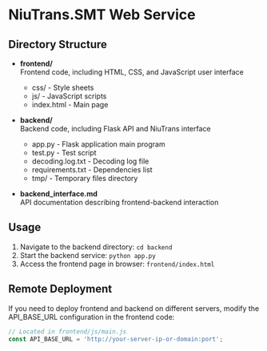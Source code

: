 # NiuTrans.SMT Web Service

## Directory Structure

- **frontend/**  
  Frontend code, including HTML, CSS, and JavaScript user interface
  - css/ - Style sheets
  - js/ - JavaScript scripts
  - index.html - Main page

- **backend/**  
  Backend code, including Flask API and NiuTrans interface
  - app.py - Flask application main program
  - test.py - Test script
  - decoding.log.txt - Decoding log file
  - requirements.txt - Dependencies list
  - tmp/ - Temporary files directory

- **backend_interface.md**  
  API documentation describing frontend-backend interaction

## Usage

1. Navigate to the backend directory: `cd backend`
2. Start the backend service: `python app.py`
3. Access the frontend page in browser: `frontend/index.html`

## Remote Deployment

If you need to deploy frontend and backend on different servers, modify the API_BASE_URL configuration in the frontend code:

```javascript
// Located in frontend/js/main.js
const API_BASE_URL = 'http://your-server-ip-or-domain:port';
```
